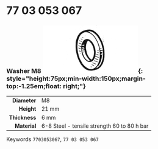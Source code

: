 # 77 03 053 067

### Washer M8 ![](../assets/images/parts/washer.png){: style="height:75px;min-width:150px;margin-top:-1.25em;float: right;"}

|   |   |
|---:|---|
**Diameter** | M8
**Height** |21 mm
**Thickness** |6 mm
**Material** | 6-8 Steel - tensile strength 60 to 80 h bar

Keywords `7703053067`, `77 03 053 067`
